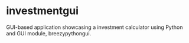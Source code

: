 # investmentgui
GUI-based application showcasing a investment calculator using Python and GUI module, breezypythongui.
